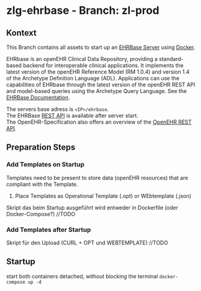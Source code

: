 # zlg-ehrbase - Branch: zl-prod

## Kontext
This Branch contains all assets to start up an [EHRBase Server](https://github.com/ehrbase/ehrbase) using [Docker](https://www.docker.com/get-started).

EHRbase is an openEHR Clinical Data Repository, providing a standard-based backend for interoperable clinical applications. It implements the latest version of the openEHR Reference Model (RM 1.0.4) and version 1.4 of the Archetype Definition Language (ADL). Applications can use the capabilities of EHRbase through the latest version of the openEHR REST API and model-based queries using the Archetype Query Language.
See the [EHRBase Documentation](https://ehrbase.readthedocs.io/en/latest/).

The servers base adress is `<IP>/ehrbase`.  
The EHRBase [REST API](/ehrbase/swagger-ui.html#/) is available after server start.  
The OpenEHR-Specification also offers an overview of the [OpenEHR REST API](https://specifications.openehr.org/releases/ITS-REST/Release-1.0.0/ehr.html).

## Preparation Steps

### Add Templates on Startup
Templates need to be present to store data (openEHR resources) that are compliant with the Template.
1. Place Templates as Operational Template (.opt) or WEbtemplate (.json)


Skript das beim Startup ausgeführt wird entweder in Dockerfile (oder Docker-Compose?)
//TODO

### Add Templates after Startup
Skript für den Upload (CURL + OPT und WEBTEMPLATE)
//TODO

## Startup
start both containers detached, without blocking the terminal
`docker-compose up -d`


